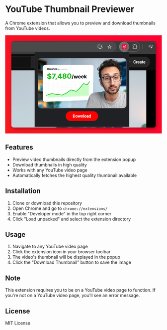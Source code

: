 # YouTube Thumbnail Previewer

A Chrome extension that allows you to preview and download thumbnails from YouTube videos.

![Demo](./marketing/small.png)

## Features

- Preview video thumbnails directly from the extension popup
- Download thumbnails in high quality
- Works with any YouTube video page
- Automatically fetches the highest quality thumbnail available

## Installation

1. Clone or download this repository
2. Open Chrome and go to `chrome://extensions/`
3. Enable "Developer mode" in the top right corner
4. Click "Load unpacked" and select the extension directory

## Usage

1. Navigate to any YouTube video page
2. Click the extension icon in your browser toolbar
3. The video's thumbnail will be displayed in the popup
4. Click the "Download Thumbnail" button to save the image

## Note

This extension requires you to be on a YouTube video page to function. If you're not on a YouTube video page, you'll see an error message.

## License

MIT License